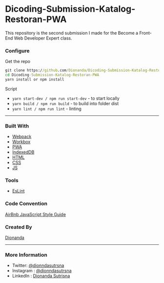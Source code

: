 # Dicoding-Submission-Katalog-Restoran-PWA
This repository is the second submission I made for the Become a Front-End Web Developer Expert class.

### Configure

Get the repo

```cmd
git clone https://github.com/Dionanda/Dicoding-Submission-Katalog-Restoran-PWA.git
cd Dicoding-Submission-Katalog-Restoran-PWA
yarn install or npm install
```


Script

- `yarn start-dev / npm run start-dev` - to start locally
- `yarn build / npm run build` - to build into folder dist
- `yarn lint / npm run lint` - linting

---

### Built With

- [Webpack](https://webpack.js.org/)
- [Workbox](https://developers.google.com/web/tools/workbox)
- [PWA](https://developers.google.com/web/progressive-web-apps)
- [IndexedDB](https://developers.google.com/web/ilt/pwa/working-with-indexeddb)
- [HTML](https://www.w3schools.com/html/)
- [CSS](https://www.w3schools.com/css/)
- [JS](https://www.javascript.com/)

### Tools

- [EsLint](https://eslint.org/)

### Code Convention

[AirBnb JavaScript Style Guide](https://github.com/airbnb/javascript)

### Created By

[Dionanda](https://github.com/Dionanda)

---

### More Information

- Twitter: [@dionndasutrsna](https://twitter.com/dionndasutrsna)
- Instagram : [@dionndasutrsna](https://instagram.com/dionndasutrsna)
- LinkedIn : [Dionanda Sutrisna](https://id.linkedin.com/in/dionndasutrsna)
